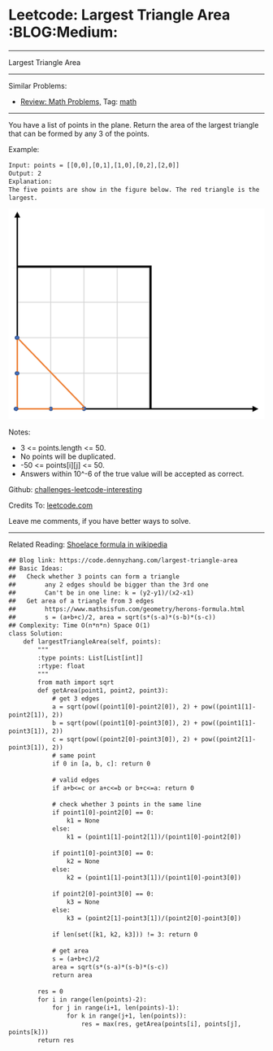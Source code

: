 # Leetcode: Largest Triangle Area     :BLOG:Medium:


---

Largest Triangle Area  

---

Similar Problems:  
-   [Review: Math Problems,](https://code.dennyzhang.com/review-math) Tag: [math](https://code.dennyzhang.com/tag/math)

---

You have a list of points in the plane. Return the area of the largest triangle that can be formed by any 3 of the points.  

Example:  

    Input: points = [[0,0],[0,1],[1,0],[0,2],[2,0]]
    Output: 2
    Explanation: 
    The five points are show in the figure below. The red triangle is the largest.

![img](//raw.githubusercontent.com/DennyZhang/images/master/code/largest_triangle.png)  

Notes:  

-   3 <= points.length <= 50.
-   No points will be duplicated.
-   -50 <= points[i][j] <= 50.
-   Answers within 10^-6 of the true value will be accepted as correct.

Github: [challenges-leetcode-interesting](https://github.com/DennyZhang/challenges-leetcode-interesting/tree/master/largest-triangle-area)  

Credits To: [leetcode.com](https://leetcode.com/problems/largest-triangle-area/description/)  

Leave me comments, if you have better ways to solve.  

---

Related Reading: [Shoelace formula in wikipedia](https://en.wikipedia.org/wiki/Shoelace_formula)  

    ## Blog link: https://code.dennyzhang.com/largest-triangle-area
    ## Basic Ideas:
    ##   Check whether 3 points can form a triangle
    ##        any 2 edges should be bigger than the 3rd one
    ##        Can't be in one line: k = (y2-y1)/(x2-x1)
    ##   Get area of a triangle from 3 edges
    ##        https://www.mathsisfun.com/geometry/herons-formula.html
    ##        s = (a+b+c)/2, area = sqrt(s*(s-a)*(s-b)*(s-c))
    ## Complexity: Time O(n*n*n) Space O(1)
    class Solution:
        def largestTriangleArea(self, points):
            """
            :type points: List[List[int]]
            :rtype: float
            """
            from math import sqrt
            def getArea(point1, point2, point3):
                # get 3 edges
                a = sqrt(pow((point1[0]-point2[0]), 2) + pow((point1[1]-point2[1]), 2))
                b = sqrt(pow((point1[0]-point3[0]), 2) + pow((point1[1]-point3[1]), 2))
                c = sqrt(pow((point2[0]-point3[0]), 2) + pow((point2[1]-point3[1]), 2))
                # same point
                if 0 in [a, b, c]: return 0
    
                # valid edges
                if a+b<=c or a+c<=b or b+c<=a: return 0
    
                # check whether 3 points in the same line
                if point1[0]-point2[0] == 0:
                    k1 = None
                else:
                    k1 = (point1[1]-point2[1])/(point1[0]-point2[0])
    
                if point1[0]-point3[0] == 0:
                    k2 = None
                else:
                    k2 = (point1[1]-point3[1])/(point1[0]-point3[0])
    
                if point2[0]-point3[0] == 0:
                    k3 = None
                else:
                    k3 = (point2[1]-point3[1])/(point2[0]-point3[0])
    
                if len(set([k1, k2, k3])) != 3: return 0
    
                # get area
                s = (a+b+c)/2
                area = sqrt(s*(s-a)*(s-b)*(s-c))
                return area
    
            res = 0
            for i in range(len(points)-2):
                for j in range(i+1, len(points)-1):
                    for k in range(j+1, len(points)):
                        res = max(res, getArea(points[i], points[j], points[k]))
            return res